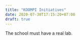 ```yaml
---
title: "KOOMPI Initiatives"
date: 2020-07-30T17:15:20+07:00
draft: true
---
```


The school must have a real lab.